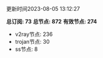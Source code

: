 更新时间2023-08-05 13:12:27

**总订阅: 73**
**总节点: 872**
**有效节点: 274**
- v2ray节点: 236
- trojan节点: 30
- ss节点: 8
